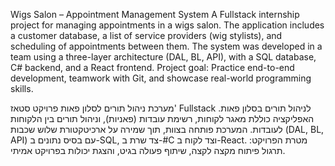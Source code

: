 Wigs Salon – Appointment Management System
A Fullstack internship project for managing appointments in a wigs salon.
The application includes a customer database, a list of service providers (wig stylists), and scheduling of appointments between them.
The system was developed in a team using a three-layer architecture (DAL, BL, API), with a SQL database, C# backend, and a React frontend.
Project goal: Practice end-to-end development, teamwork with Git, and showcase real-world programming skills.


 מערכת ניהול תורים לסלון פאות
פרויקט סטאז' Fullstack לניהול תורים בסלון פאות.
האפליקציה כוללת מאגר לקוחות, רשימת עובדות (פאניות), וניהול תורים בין הלקוחות לעובדות.
המערכת פותחה בצוות, תוך שמירה על ארכיטקטורת שלוש שכבות (DAL, BL, API) עם בסיס נתונים ב-SQL, צד שרת ב-#C וצד לקוח ב-React.
מטרת הפרויקט: תרגול פיתוח מקצה לקצה, שיתוף פעולה בגיט, והצגת יכולות בפרויקט אמיתי.
